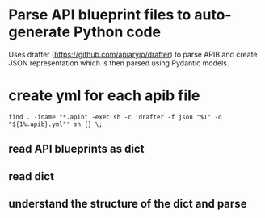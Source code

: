 # Parse API blueprint files to auto-generate Python code

Uses drafter (https://github.com/apiaryio/drafter) to parse APIB and create JSON representation which is then parsed 
using Pydantic models.

# 
# create yml for each apib file

    find . -iname "*.apib" -exec sh -c 'drafter -f json "$1" -o "${1%.apib}.yml"' sh {} \;

## read API blueprints as dict

## read dict

## understand the structure of the dict and parse